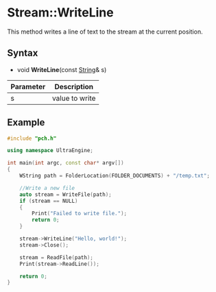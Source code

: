 # Stream::WriteLine #
This method writes a line of text to the stream at the current position.

## Syntax ##
- void **WriteLine**(const [String](String.md)& s)

| Parameter | Description |
| --- | --- |
| s | value to write |

## Example

```c++
#include "pch.h"

using namespace UltraEngine;

int main(int argc, const char* argv[])
{
	WString path = FolderLocation(FOLDER_DOCUMENTS) + "/temp.txt";

	//Write a new file
	auto stream = WriteFile(path);
	if (stream == NULL)
	{
		Print("Failed to write file.");
		return 0;
	}

	stream->WriteLine("Hello, world!");
	stream->Close();

	stream = ReadFile(path);
	Print(stream->ReadLine());

	return 0;
}
```